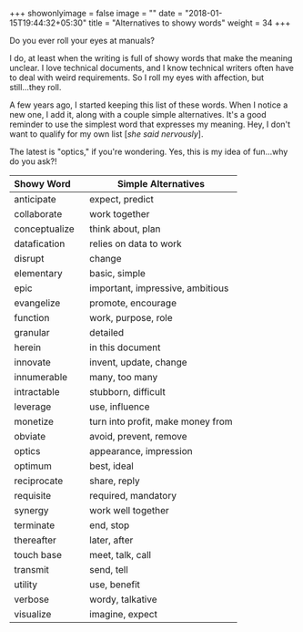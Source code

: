 +++
showonlyimage = false
image = ""
date = "2018-01-15T19:44:32+05:30"
title = "Alternatives to showy words"
weight = 34
+++

Do you ever roll your eyes at manuals? 

<!--more-->

I do, at least when the writing is full of showy words that make the meaning unclear. I love technical documents, and I know technical writers often have to deal with weird requirements. So I roll my eyes with affection, but still...they roll.

A few years ago, I started keeping this list of these words. When I notice a new one, I add it, along with a couple simple alternatives. It's a good reminder to use the simplest word that expresses my meaning. Hey, I don't want to qualify for my own list [*she said nervously*].

The latest is "optics," if you're wondering. Yes, this is my idea of fun...why do you ask?!

Showy Word &nbsp;&nbsp;&nbsp; | Simple Alternatives
----------------------------- | -------------------
anticipate | expect, predict
collaborate | work together
conceptualize | think about, plan
datafication | relies on data to work
disrupt | change
elementary | basic, simple
epic | important, impressive, ambitious
evangelize | promote, encourage
function | work, purpose, role
granular | detailed
herein | in this document
innovate | invent, update, change
innumerable | many, too many
intractable | stubborn, difficult
leverage | use, influence
monetize | turn into profit, make money from
obviate | avoid, prevent, remove
optics | appearance, impression
optimum | best, ideal
reciprocate | share, reply
requisite | required, mandatory
synergy | work well together
terminate | end, stop
thereafter | later, after
touch base | meet, talk, call
transmit | send, tell
utility | use, benefit
verbose | wordy, talkative
visualize | imagine, expect


